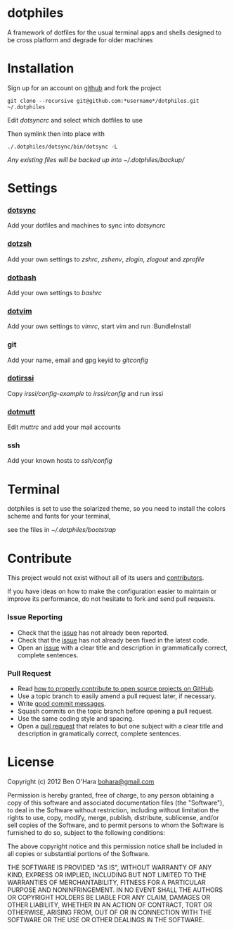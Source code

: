 dotphiles
=========

A framework of dotfiles for the usual terminal apps and shells designed to be
cross platform and degrade for older machines

Installation
============

Sign up for an account on [github][1] and fork the project

    git clone --recursive git@github.com:*username*/dotphiles.git ~/.dotphiles

Edit *dotsyncrc* and select which dotfiles to use

Then symlink then into place with

    ./.dotphiles/dotsync/bin/dotsync -L

*Any existing files will be backed up into ~/.dotphiles/backup/*

Settings
========

### [dotsync](https://github.com/dotphiles/dotsync)

Add your dotfiles and machines to sync into *dotsyncrc*

### [dotzsh](https://github.com/dotphiles/dotzsh)

Add your own settings to *zshrc*, *zshenv*, *zlogin*, *zlogout* and *zprofile*

### [dotbash](https://github.com/dotphiles/dotbash)

Add your own settings to *bashrc*

### [dotvim](https://github.com/dotphiles/dotvim)

Add your own settings to *vimrc*, start vim and run :BundleInstall

### git

Add your name, email and gpg keyid to *gitconfig*

### [dotirssi](https://github.com/dotphiles/dotirssi)

Copy *irssi/config-example* to *irssi/config* and run irssi

### [dotmutt](https://github.com/dotphiles/dotmutt)

Edit *muttrc* and add your mail accounts

### ssh

Add your known hosts to *ssh/config*

Terminal
========

dotphiles is set to use the solarized theme, so you need to install the
colors scheme and fonts for your terminal,

see the files in *~/.dotphiles/bootstrap*

Contribute
==========

This project would not exist without all of its users and [contributors][2].

If you have ideas on how to make the configuration easier to maintain or
improve its performance, do not hesitate to fork and send pull requests.

### Issue Reporting

   - Check that the [issue][3] has not already been reported.
   - Check that the [issue][3] has not already been fixed in the latest code.
   - Open an [issue][3] with a clear title and description in grammatically correct,
     complete sentences.

### Pull Request

   - Read [how to properly contribute to open source projects on GitHub][4].
   - Use a topic branch to easily amend a pull request later, if necessary.
   - Write [good commit messages][5].
   - Squash commits on the topic branch before opening a pull request.
   - Use the same coding style and spacing.
   - Open a [pull request][6] that relates to but one subject with a clear
     title and description in gramatically correct, complete sentences.

License
=======

Copyright (c) 2012 Ben O'Hara <bohara@gmail.com>

Permission is hereby granted, free of charge, to any person obtaining
a copy of this software and associated documentation files (the
"Software"), to deal in the Software without restriction, including
without limitation the rights to use, copy, modify, merge, publish,
distribute, sublicense, and/or sell copies of the Software, and to
permit persons to whom the Software is furnished to do so, subject to
the following conditions:

The above copyright notice and this permission notice shall be
included in all copies or substantial portions of the Software.

THE SOFTWARE IS PROVIDED "AS IS", WITHOUT WARRANTY OF ANY KIND,
EXPRESS OR IMPLIED, INCLUDING BUT NOT LIMITED TO THE WARRANTIES OF
MERCHANTABILITY, FITNESS FOR A PARTICULAR PURPOSE AND
NONINFRINGEMENT. IN NO EVENT SHALL THE AUTHORS OR COPYRIGHT HOLDERS BE
LIABLE FOR ANY CLAIM, DAMAGES OR OTHER LIABILITY, WHETHER IN AN ACTION
OF CONTRACT, TORT OR OTHERWISE, ARISING FROM, OUT OF OR IN CONNECTION
WITH THE SOFTWARE OR THE USE OR OTHER DEALINGS IN THE SOFTWARE.

[1]: https://github.com
[2]: https://github.com/dotphiles/dotphiles/contributors
[3]: https://github.com/dotphiles/dotphiles/issues
[4]: http://gun.io/blog/how-to-github-fork-branch-and-pull-request
[5]: http://tbaggery.com/2008/04/19/a-note-about-git-commit-messages.html
[6]: https://help.github.com/articles/using-pull-requests
